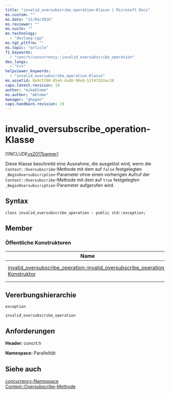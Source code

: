 ```yaml
---
title: "invalid_oversubscribe_operation-Klasse | Microsoft Docs"
ms.custom: ""
ms.date: "11/04/2016"
ms.reviewer: ""
ms.suite: ""
ms.technology: 
  - "devlang-cpp"
ms.tgt_pltfrm: ""
ms.topic: "article"
f1_keywords: 
  - "concrt/concurrency::invalid_oversubscribe_operation"
dev_langs: 
  - "C++"
helpviewer_keywords: 
  - "invalid_oversubscribe_operation-Klasse"
ms.assetid: 0a9c5f08-d5e6-4ad0-90a9-517472b3ac28
caps.latest.revision: 19
author: "mikeblome"
ms.author: "mblome"
manager: "ghogen"
caps.handback.revision: 19
---
```

# invalid_oversubscribe_operation-Klasse
[!INCLUDE[vs2017banner](../../../assembler/inline/includes/vs2017banner.md)]

Diese Klasse beschreibt eine Ausnahme, die ausgelöst wird, wenn die `Context::Oversubscribe`\-Methode mit dem auf `false` festgelegten `_BeginOversubscription`\-Parameter ohne einen vorherigen Aufruf der `Context::Oversubscribe`\-Methode mit dem auf `true` festgelegten `_BeginOversubscription`\-Parameter aufgerufen wird.  
  
## Syntax  
  
```  
class invalid_oversubscribe_operation : public std::exception;  
```  
  
## Member  
  
### Öffentliche Konstruktoren  
  
|Name|**Beschreibung**|  
|----------|----------------------|  
|[invalid\_oversubscribe\_operation::invalid\_oversubscribe\_operation\-Konstruktor](../Topic/invalid_oversubscribe_operation::invalid_oversubscribe_operation%20Constructor.md)|Überladen.  Erstellt ein `invalid_oversubscribe_operation`\-Objekt.|  
  
## Vererbungshierarchie  
 `exception`  
  
 `invalid_oversubscribe_operation`  
  
## Anforderungen  
 **Header:** concrt.h  
  
 **Namespace:** Parallelität  
  
## Siehe auch  
 [concurrency\-Namespace](../../../parallel/concrt/reference/concurrency-namespace.md)   
 [Context::Oversubscribe\-Methode](../Topic/Context::Oversubscribe%20Method.md)